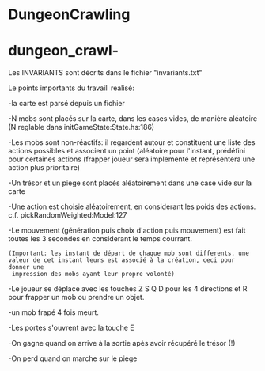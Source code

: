 # DungeonCrawling
# dungeon_crawl-

Les INVARIANTS sont décrits dans le fichier "invariants.txt"


Le points importants du travaill realisé:

-la carte est parsé depuis un fichier 

-N mobs sont placés sur la carte, dans les cases vides, de manière aléatoire (N reglable dans initGameState:State.hs:186)

-Les mobs sont non-réactifs: il regardent autour et constituent une liste des actions possibles et associent un point (aléatoire pour l'instant, 
	prédéfini pour certaines actions (frapper joueur sera implementé et représentera une action plus prioritaire) 

-Un trésor et un piege sont placés aléatoirement dans une case vide sur la carte 

-Une action est choisie aléatoirement, en considerant les poids des actions. c.f. pickRandomWeighted:Model:127

-Le mouvement (génération puis choix d'action puis mouvement) est fait toutes les 3 secondes en considerant le temps courrant. 

	(Important: les instant de départ de chaque mob sont differents, une valeur de cet instant leurs est associé à la création, ceci pour donner une
	 impression des mobs ayant leur propre volonté)
-Le joueur se déplace avec les touches Z S Q D pour les 4 directions et R pour frapper un mob ou prendre un objet.

-un mob frapé 4 fois meurt. 

-Les portes s'ouvrent avec la touche E 

-On gagne quand on arrive à la sortie apès avoir récupéré le trésor (!) 

-On perd quand on marche sur le piege




 





































